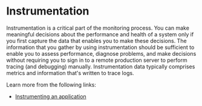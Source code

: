 # Instrumentation

Instrumentation is a critical part of the monitoring process. You can make meaningful decisions about the performance and health of a system only if you first capture the data that enables you to make these decisions. The information that you gather by using instrumentation should be sufficient to enable you to assess performance, diagnose problems, and make decisions without requiring you to sign in to a remote production server to perform tracing (and debugging) manually. Instrumentation data typically comprises metrics and information that's written to trace logs.

Learn more from the following links:

- [Instrumenting an application](https://learn.microsoft.com/en-us/azure/architecture/best-practices/monitoring#instrumenting-an-application)

